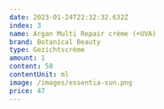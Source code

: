 ```yaml
---
date: 2023-01-24T22:32:32.632Z
index: 3
name: Argan Multi Repair crème (+UVA)
brand: Botanical Beauty
type: Gezichtscrème
amount: 1
content: 50
contentUnit: ml
image: /images/essentia-sun.png
price: 47
---
```

